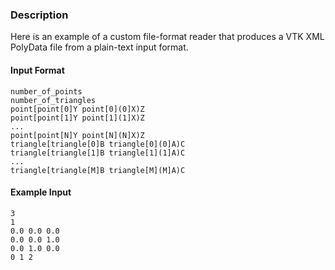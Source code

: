 ### Description

Here is an example of a custom file-format reader that produces a VTK XML PolyData file from a plain-text input format.  

#### Input Format
```
number_of_points
number_of_triangles
point[point[0]Y point[0](0]X)Z
point[point[1]Y point[1](1]X)Z
...
point[point[N]Y point[N](N]X)Z
triangle[triangle[0]B triangle[0](0]A)C
triangle[triangle[1]B triangle[1](1]A)C
...
triangle[triangle[M]B triangle[M](M]A)C
```

#### Example Input

```
3
1
0.0 0.0 0.0
0.0 0.0 1.0
0.0 1.0 0.0
0 1 2
```
